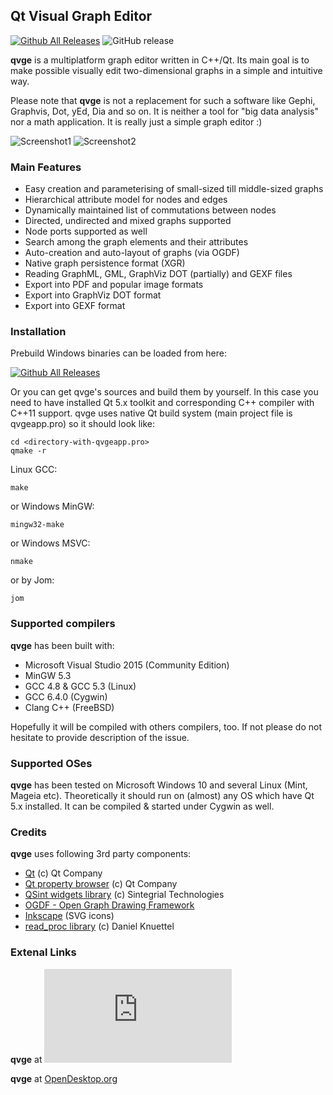 ## Qt Visual Graph Editor 
[![Github All Releases](https://img.shields.io/github/downloads/ArsMasiuk/qvge/total.svg?style=for-the-badge)](https://github.com/ArsMasiuk/qvge/releases/latest)
![GitHub release](https://img.shields.io/github/release/ArsMasiuk/qvge.svg?style=for-the-badge)


**qvge** is a multiplatform graph editor written in C++/Qt. Its main goal is to make possible visually edit two-dimensional graphs
in a simple and intuitive way.

Please note that **qvge** is not a replacement for such a software like Gephi, Graphvis, Dot, yEd, Dia and so on. It is neither a tool for "big data analysis" nor a math application. It is really just a simple graph editor :)

![Screenshot1](https://a.fsdn.com/con/app/proj/qvge/screenshots/qvge-117.PNG/245/183/1)
![Screenshot2](https://a.fsdn.com/con/app/proj/qvge/screenshots/qvge%20-%20search.PNG/245/183/1)

### Main Features

- Easy creation and parameterising of small-sized till middle-sized graphs
- Hierarchical attribute model for nodes and edges
- Dynamically maintained list of commutations between nodes
- Directed, undirected and mixed graphs supported
- Node ports supported as well
- Search among the graph elements and their attributes
- Auto-creation and auto-layout of graphs (via OGDF)
- Native graph persistence format (XGR)
- Reading GraphML, GML, GraphViz DOT (partially) and GEXF files
- Export into PDF and popular image formats
- Export into GraphViz DOT format
- Export into GEXF format

### Installation

Prebuild Windows binaries can be loaded from here:

[![Github All Releases](https://img.shields.io/github/downloads/ArsMasiuk/qvge/total.svg?style=for-the-badge)](https://github.com/ArsMasiuk/qvge/releases/latest)

Or you can get qvge's sources and build them by yourself. In this case you need to have installed Qt 5.x toolkit and corresponding C++ compiler with C++11 support. qvge uses native Qt build system (main project file is qvgeapp.pro) so it should look like:

~~~~
cd <directory-with-qvgeapp.pro>
qmake -r
~~~~

Linux GCC:
~~~~          
make 
~~~~

or Windows MinGW:
~~~~
mingw32-make 
~~~~

or Windows MSVC:
~~~~
nmake 
~~~~

or by Jom:
~~~~
jom 
~~~~

### Supported compilers

**qvge** has been built with:
- Microsoft Visual Studio 2015 (Community Edition)
- MinGW 5.3
- GCC 4.8 & GCC 5.3 (Linux)
- GCC 6.4.0 (Cygwin) 
- Clang C++ (FreeBSD)

Hopefully it will be compiled with others compilers, too. If not please do not hesitate to provide description of the issue.

### Supported OSes

**qvge** has been tested on Microsoft Windows 10 and several Linux (Mint, Mageia etc). Theoretically it should run on (almost) any OS which have Qt 5.x installed.
It can be compiled & started under Cygwin as well.

### Credits

**qvge** uses following 3rd party components:

- [Qt](https://www.qt.io) (c) Qt Company 
- [Qt property browser](https://github.com/qtproject/qt-solutions) (c) Qt Company 
- [QSint widgets library](https://sourceforge.net/projects/qsint) (c) Sintegrial Technologies
- [OGDF - Open Graph Drawing Framework](http://www.ogdf.net)
- [Inkscape](https://inkscape.org) (SVG icons)
- [read_proc library](https://daknuett.eu/personal) (c) Daniel Knuettel

### Extenal Links

**qvge** at [![Download qvge](https://sourceforge.net/sflogo.php?type=13&group_id=2914953)](https://sourceforge.net/p/qvge/)

**qvge** at [OpenDesktop.org](https://www.opendesktop.org/p/1211078)

